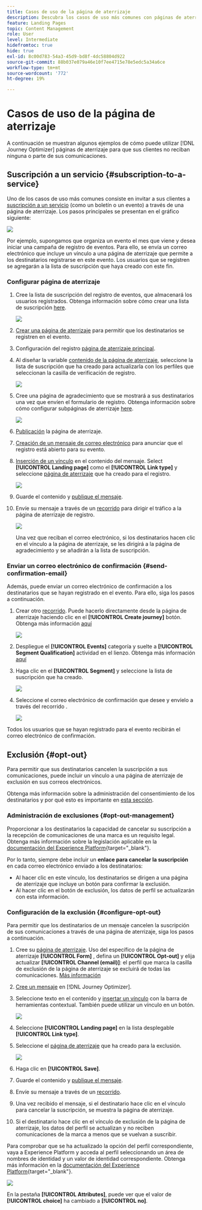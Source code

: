 ```yaml
---
title: Casos de uso de la página de aterrizaje
description: Descubra los casos de uso más comunes con páginas de aterrizaje en Journey Optimizer
feature: Landing Pages
topic: Content Management
role: User
level: Intermediate
hidefromtoc: true
hide: true
exl-id: 8c00d783-54a3-45d9-bd8f-4dc58804d922
source-git-commit: 88b037e079a46e10f7ee4715e78e5edc5a34a6ce
workflow-type: tm+mt
source-wordcount: '772'
ht-degree: 19%

---
```


# Casos de uso de la página de aterrizaje

A continuación se muestran algunos ejemplos de cómo puede utilizar [!DNL Journey Optimizer] páginas de aterrizaje para que sus clientes no reciban ninguna o parte de sus comunicaciones.

<!--The main use cases are:
* Subscription to a service
* Opt-in
* Opt-out-->

## Suscripción a un servicio {#subscription-to-a-service}

Uno de los casos de uso más comunes consiste en invitar a sus clientes a [suscripción a un servicio](subscription-list.md) (como un boletín o un evento) a través de una página de aterrizaje. Los pasos principales se presentan en el gráfico siguiente:

![](../assets/lp_subscription-uc.png)

Por ejemplo, supongamos que organiza un evento el mes que viene y desea iniciar una campaña de registro de eventos<!--to keep your customers that are interested updated on that event-->. Para ello, se envía un correo electrónico que incluye un vínculo a una página de aterrizaje que permite a los destinatarios registrarse en este evento. Los usuarios que se registren se agregarán a la lista de suscripción que haya creado con este fin.

### Configurar página de aterrizaje

1. Cree la lista de suscripción del registro de eventos, que almacenará los usuarios registrados. Obtenga información sobre cómo crear una lista de suscripción [here](subscription-list.md#define-subscription-list).

   ![](../assets/lp_subscription-uc-list.png)

1. [Crear una página de aterrizaje](create-lp.md) para permitir que los destinatarios se registren en el evento.

1. Configuración del registro [página de aterrizaje principal](create-lp.md#configure-primary-page).

1. Al diseñar la variable [contenido de la página de aterrizaje](design-lp.md), seleccione la lista de suscripción que ha creado para actualizarla con los perfiles que seleccionan la casilla de verificación de registro.

   ![](../assets/lp_subscription-uc-lp-list.png)

1. Cree una página de agradecimiento que se mostrará a sus destinatarios una vez que envíen el formulario de registro. Obtenga información sobre cómo configurar subpáginas de aterrizaje [here](create-lp.md#configure-subpages).

   ![](../assets/lp_subscription-uc-thanks.png)

1. [Publicación](create-lp.md#publish) la página de aterrizaje.

1. [Creación de un mensaje de correo electrónico](../create-message.md) para anunciar que el registro está abierto para su evento.

1. [Inserción de un vínculo](../message-tracking.md#insert-links) en el contenido del mensaje. Select **[!UICONTROL Landing page]** como el **[!UICONTROL Link type]** y seleccione [página de aterrizaje](create-lp.md#configure-primary-page) que ha creado para el registro.

   ![](../assets/lp_subscription-uc-link.png)

1. Guarde el contenido y [publique el mensaje](../publish-manage-message.md).

1. Envíe su mensaje a través de un [recorrido](../building-journeys/journey.md) para dirigir el tráfico a la página de aterrizaje de registro.

   ![](../assets/lp_subscription-uc-journey.png)

   Una vez que reciban el correo electrónico, si los destinatarios hacen clic en el vínculo a la página de aterrizaje, se les dirigirá a la página de agradecimiento y se añadirán a la lista de suscripción.

### Enviar un correo electrónico de confirmación {#send-confirmation-email}

Además, puede enviar un correo electrónico de confirmación a los destinatarios que se hayan registrado en el evento. Para ello, siga los pasos a continuación.

1. Crear otro [recorrido](../building-journeys/journey.md). Puede hacerlo directamente desde la página de aterrizaje haciendo clic en el **[!UICONTROL Create journey]** botón. Obtenga más información [aquí](create-lp.md#configure-primary-page)

   ![](../assets/lp_subscription-uc-create-journey.png)

1. Despliegue el **[!UICONTROL Events]** categoría y suelte a **[!UICONTROL Segment Qualification]** actividad en el lienzo. Obtenga más información [aquí](../building-journeys/segment-qualification-events.md)

1. Haga clic en el **[!UICONTROL Segment]** y seleccione la lista de suscripción que ha creado.

   ![](../assets/lp_subscription-uc-confirm-journey.png)

1. Seleccione el correo electrónico de confirmación que desee y envíelo a través del recorrido .

   ![](../assets/lp_subscription-uc-confirm-email.png)

Todos los usuarios que se hayan registrado para el evento recibirán el correo electrónico de confirmación.

<!--The event registration's subscription list tracks the profiles who registered and you can send them targeted event updates.-->

## Exclusión {#opt-out}

Para permitir que sus destinatarios cancelen la suscripción a sus comunicaciones, puede incluir un vínculo a una página de aterrizaje de exclusión en sus correos electrónicos.

Obtenga más información sobre la administración del consentimiento de los destinatarios y por qué esto es importante en [esta sección](../consent.md).

### Administración de exclusiones {#opt-out-management}

Proporcionar a los destinatarios la capacidad de cancelar su suscripción a la recepción de comunicaciones de una marca es un requisito legal. Obtenga más información sobre la legislación aplicable en la [documentación del Experience Platform](https://experienceleague.adobe.com/docs/experience-platform/privacy/regulations/overview.html#regulations){target=&quot;_blank&quot;}.

Por lo tanto, siempre debe incluir un **enlace para cancelar la suscripción** en cada correo electrónico enviado a los destinatarios:

* Al hacer clic en este vínculo, los destinatarios se dirigen a una página de aterrizaje que incluye un botón para confirmar la exclusión.
* Al hacer clic en el botón de exclusión, los datos de perfil se actualizarán con esta información.

### Configuración de la exclusión {#configure-opt-out}

Para permitir que los destinatarios de un mensaje cancelen la suscripción de sus comunicaciones a través de una página de aterrizaje, siga los pasos a continuación.

1. Cree su [página de aterrizaje](create-lp.md). Uso del específico de la página de aterrizaje **[!UICONTROL Form]** , defina un **[!UICONTROL Opt-out]** y elija actualizar **[!UICONTROL Channel (email)]**: el perfil que marca la casilla de exclusión de la página de aterrizaje se excluirá de todas las comunicaciones. [Más información](design-lp.md)

   <!--You can also build your own landing page and host it on the third-party system of your choice. To keep?-->

1. [Cree un mensaje](../create-message.md) en [!DNL Journey Optimizer].

1. Seleccione texto en el contenido y [insertar un vínculo](../message-tracking.md#insert-links) con la barra de herramientas contextual. También puede utilizar un vínculo en un botón.

   ![](../assets/lp_opt-out-insert-link.png)

1. Seleccione **[!UICONTROL Landing page]** en la lista desplegable **[!UICONTROL Link type]**.

1. Seleccione el [página de aterrizaje](create-lp.md#configure-primary-page) que ha creado para la exclusión.

   ![](../assets/lp_opt-out-landing-page.png)

1. Haga clic en **[!UICONTROL Save]**.

1. Guarde el contenido y [publique el mensaje](../publish-manage-message.md).

1. Envíe su mensaje a través de un [recorrido](../building-journeys/journey.md).

1. Una vez recibido el mensaje, si el destinatario hace clic en el vínculo para cancelar la suscripción, se muestra la página de aterrizaje.

   <!--![](../assets/lp_opt-out-lp-example.png)-->

1. Si el destinatario hace clic en el vínculo de exclusión de la página de aterrizaje, los datos del perfil se actualizan y no reciben comunicaciones de la marca a menos que se vuelvan a suscribir.

   <!--The opted-out recipient is then redirected to a confirmation message screen indicating that opting out was successful.-->

   <!--![](../assets/lp_opt-out-confirmation-example.png)-->

Para comprobar que se ha actualizado la opción del perfil correspondiente, vaya a Experience Platform y acceda al perfil seleccionando un área de nombres de identidad y un valor de identidad correspondiente. Obtenga más información en la [documentación del Experience Platform](https://experienceleague.adobe.com/docs/experience-platform/profile/ui/user-guide.html#getting-started){target=&quot;_blank&quot;}.

![](../assets/lp_opt-out-profile-choice.png)

En la pestaña **[!UICONTROL Attributes]**, puede ver que el valor de **[!UICONTROL choice]** ha cambiado a **[!UICONTROL no]**.

<!--

### Other ways to opt out

You can also enable your recipients to unsubscribe whithout using landing pages.

* **One-click opt-out**

    You can add a one-click opt-out link into your email content. This will enable your recipients to quickly unsubscribe from your communications, without being redirected to a landing page where they need to confirm opting out. [Learn more](../message-tracking.md#one-click-opt-out-link)

* **Unsubscribe link in header**

    If the recipients' email client supports displaying an unsubscribe link in the email header, emails sent with [!DNL Journey Optimizer] automatically include this link. [Learn more](../consent.md#unsubscribe-email)
-->
